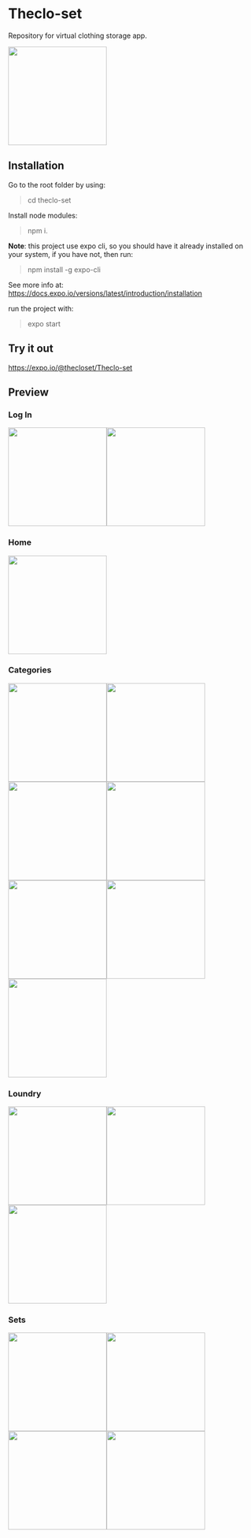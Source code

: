 # Theclo-set
Repository for virtual clothing storage app.

<img src="/preview/i1.png" width="200">

## Installation
Go to the root folder by using:
> cd theclo-set

Install node modules:
> npm i.

**Note**: this project use expo cli, so you should have it already installed on your system, if you have not, then run:
> npm install -g expo-cli

See more info at: https://docs.expo.io/versions/latest/introduction/installation 

run the project with:
> expo start

## Try it out 
 https://expo.io/@thecloset/Theclo-set

## Preview

### Log In
<img src="/preview/i2.png" width="200"><img src="/preview/i3.png" width="200">

### Home
<img src="/preview/i4.png" width="200">

### Categories
<img src="/preview/i5.png" width="200"><img src="/preview/i6.png" width="200"><img src="/preview/i7.png" width="200"><img src="/preview/i8.png" width="200"><img src="/preview/i9.png" width="200"><img src="/preview/i10.png" width="200"><img src="/preview/i11.png" width="200">

### Loundry
<img src="/preview/i12.png" width="200"><img src="/preview/i13.png" width="200"><img src="/preview/i14.png" width="200">

### Sets
<img src="/preview/i15.png" width="200"><img src="/preview/i16.png" width="200"><img src="/preview/i17.png" width="200"><img src="/preview/i18.png" width="200">
